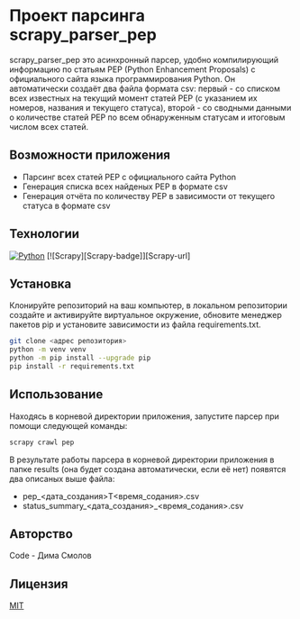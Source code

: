
# Проект парсинга scrapy_parser_pep

scrapy_parser_pep это асинхронный парсер, удобно компилирующий информацию по статьям PEP (Python Enhancement Proposals) с официального сайта языка программирования Python. Он автоматически создаёт два файла формата csv: первый - со списком всех известных на текущий момент статей PEP (с указанием их номеров, названия и текущего статуса), второй - со сводными данными о количестве статей PEP по всем обнаруженным статусам и итоговым числом всех статей.

## Возможности приложения

- Парсинг всех статей PEP с официального сайта Python
- Генерация списка всех найденых PEP в формате csv
- Генерация отчёта по количеству PEP в зависимости от текущего статуса в формате csv

## Технологии

[![Python][Python-badge]][Python-url]
[![Scrapy][Scrapy-badge]][Scrapy-url]

## Установка

Клонируйте репозиторий на ваш компьютер, в локальном репозитории создайте и активируйте виртуальное окружение, обновите менеджер пакетов pip и установите зависимости из файла requirements.txt.

```bash
git clone <адрес репозитория>
python -m venv venv
python -m pip install --upgrade pip
pip install -r requirements.txt
```

## Использование

Находясь в корневой директории приложения, запустите парсер при помощи следующей команды:

```bash
scrapy crawl pep
```
В результате работы парсера в корневой директории приложения в папке results (она будет создана автоматически, если её нет) появятся два описаных выше файла:
- pep_<дата_создания>T<время_содания>.csv
- status_summary_<дата_создания>_<время_содания>.csv

## Авторство

Code - Дима Смолов

## Лицензия

[MIT](https://choosealicense.com/licenses/mit/)

<!-- MARKDOWN LINKS & BADGES -->

[Python-url]: https://www.python.org/
[Python-badge]: https://img.shields.io/badge/Python-3776AB?style=for-the-badge&logo=python&logoColor=white
